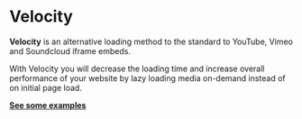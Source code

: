 # Velocity
**Velocity** is an alternative loading method to the standard to YouTube, Vimeo and Soundcloud iframe embeds. 

With Velocity you will decrease the loading time and increase overall performance of your website by lazy loading media on-demand instead of on initial page load.

**[See some examples](https://connekthq.com/plugins/velocity/)** 
